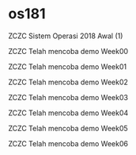 # os181
ZCZC Sistem Operasi 2018 Awal (1)

ZCZC Telah mencoba demo Week00

ZCZC Telah mencoba demo Week01

ZCZC Telah mencoba demo Week02

ZCZC Telah mencoba demo Week03

ZCZC Telah mencoba demo Week04

ZCZC Telah mencoba demo Week05

ZCZC Telah mencoba demo Week06
